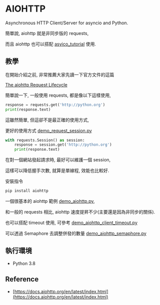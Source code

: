 # AIOHTTP

Asynchronous HTTP Client/Server for asyncio and Python.

簡單說, aiohttp 就是非同步版的 requests,

而且 aiohttp 也可以搭配 [asyico_tutorial](https://github.com/twtrubiks/python-notes/tree/master/asyico_tutorial) 使用.

## 教學

在開始介紹之前, 非常推薦大家先讀一下官方文件的這篇

[The aiohttp Request Lifecycle](https://docs.aiohttp.org/en/latest/http_request_lifecycle.html)

簡單說一下, 一般使用 requests, 都是像以下這樣使用,

```python
response = requests.get('http://python.org')
print(response.text)
```

這雖然簡單, 但這卻不是最正確的使用方式,

更好的使用方式 [demo_request_session.py](https://github.com/twtrubiks/python-notes/blob/master/aiohttp_tutorial/demo_request_session.py)

```python
with requests.Session() as session:
    response = session.get('http://python.org')
    print(response.text)
```

在對一個網站發起請求時, 最好可以維護一個 session,

這樣可以降低握手次數, 就算是單線程, 效能也比較好.

安裝指令

```cmd
pip install aiohttp
```

一個很基本的 aiohttp 範例 [demo_aiohttp.py](https://github.com/twtrubiks/python-notes/blob/master/aiohttp_tutorial/demo_aiohttp.py),

和一般的 requests 相比, aiohttp 速度提昇不少(主要還是因為非同步的關係).

也可以搭配 timeout 使用, 可參考 [demo_aiohttp_client_timeout.py](https://github.com/twtrubiks/python-notes/blob/master/aiohttp_tutorial/demo_aiohttp_client_timeout.py)

可以透過 Semaphore 去調整併發的數量 [demo_aiohttp_semaphore.py](https://github.com/twtrubiks/python-notes/blob/master/aiohttp_tutorial/demo_aiohttp_semaphore.py)

## 執行環境

* Python 3.8

## Reference

* [https://docs.aiohttp.org/en/latest/index.html](https://docs.aiohttp.org/en/latest/index.html)
